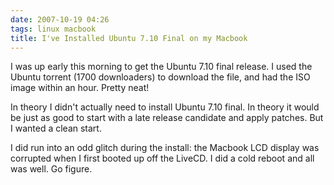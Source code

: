 ```yaml
---
date: 2007-10-19 04:26
tags: linux macbook
title: I've Installed Ubuntu 7.10 Final on my Macbook
---
```


I was up early this morning to get the Ubuntu 7.10 final release. I used the
Ubuntu torrent (1700 downloaders) to download the file, and had the ISO image
within an hour. Pretty neat!

In theory I didn't actually need to install
Ubuntu 7.10 final. In theory it would be just as good to start with a late
release candidate and apply patches. But I wanted a clean start.

I did run
into an odd glitch during the install: the Macbook LCD display was corrupted
when I first booted up off the LiveCD. I did a cold reboot and all was well.
Go figure.
